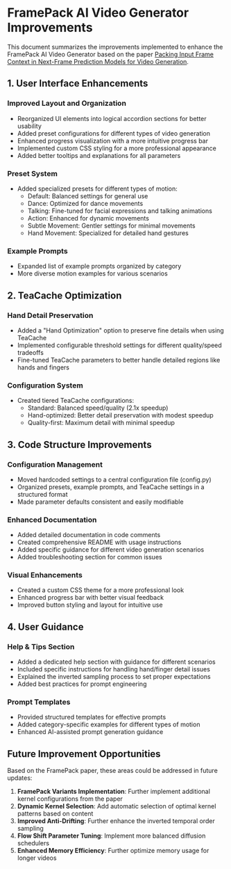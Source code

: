 # FramePack AI Video Generator Improvements

This document summarizes the improvements implemented to enhance the FramePack AI Video Generator based on the paper [Packing Input Frame Context in Next-Frame Prediction Models for Video Generation](https://arxiv.org/abs/2504.12626).

## 1. User Interface Enhancements

### Improved Layout and Organization
- Reorganized UI elements into logical accordion sections for better usability
- Added preset configurations for different types of video generation
- Enhanced progress visualization with a more intuitive progress bar
- Implemented custom CSS styling for a more professional appearance
- Added better tooltips and explanations for all parameters

### Preset System
- Added specialized presets for different types of motion:
  - Default: Balanced settings for general use
  - Dance: Optimized for dance movements
  - Talking: Fine-tuned for facial expressions and talking animations
  - Action: Enhanced for dynamic movements
  - Subtle Movement: Gentler settings for minimal movements
  - Hand Movement: Specialized for detailed hand gestures

### Example Prompts
- Expanded list of example prompts organized by category
- More diverse motion examples for various scenarios

## 2. TeaCache Optimization

### Hand Detail Preservation
- Added a "Hand Optimization" option to preserve fine details when using TeaCache
- Implemented configurable threshold settings for different quality/speed tradeoffs
- Fine-tuned TeaCache parameters to better handle detailed regions like hands and fingers

### Configuration System
- Created tiered TeaCache configurations:
  - Standard: Balanced speed/quality (2.1x speedup)
  - Hand-optimized: Better detail preservation with modest speedup
  - Quality-first: Maximum detail with minimal speedup

## 3. Code Structure Improvements

### Configuration Management
- Moved hardcoded settings to a central configuration file (config.py)
- Organized presets, example prompts, and TeaCache settings in a structured format
- Made parameter defaults consistent and easily modifiable

### Enhanced Documentation
- Added detailed documentation in code comments
- Created comprehensive README with usage instructions
- Added specific guidance for different video generation scenarios 
- Added troubleshooting section for common issues

### Visual Enhancements
- Created a custom CSS theme for a more professional look
- Enhanced progress bar with better visual feedback
- Improved button styling and layout for intuitive use

## 4. User Guidance

### Help & Tips Section
- Added a dedicated help section with guidance for different scenarios
- Included specific instructions for handling hand/finger detail issues
- Explained the inverted sampling process to set proper expectations
- Added best practices for prompt engineering

### Prompt Templates
- Provided structured templates for effective prompts
- Added category-specific examples for different types of motion
- Enhanced AI-assisted prompt generation guidance

## Future Improvement Opportunities

Based on the FramePack paper, these areas could be addressed in future updates:

1. **FramePack Variants Implementation**: Further implement additional kernel configurations from the paper
2. **Dynamic Kernel Selection**: Add automatic selection of optimal kernel patterns based on content
3. **Improved Anti-Drifting**: Further enhance the inverted temporal order sampling
4. **Flow Shift Parameter Tuning**: Implement more balanced diffusion schedulers
5. **Enhanced Memory Efficiency**: Further optimize memory usage for longer videos
